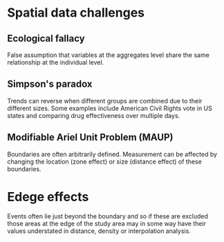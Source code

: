 # Spatial data challenges

## Ecological fallacy

False assumption that variables at the aggregates level share the same relationship at the individual level.

## Simpson's paradox 

Trends can reverse when different groups are combined due to their different sizes. Some examples include American Civil Rights vote in US states and comparing drug effectiveness over multiple days.

## Modifiable Ariel Unit Problem (MAUP)

Boundaries are often arbitrarily defined. Measurement can be affected by changing the location (zone effect) or size (distance effect) of these boundaries.

# Edege effects

Events often lie just beyond the boundary and so if these are excluded those areas at the edge of the study area may in some way have their values understated in distance, density or interpolation analysis.
